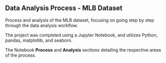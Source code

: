 ## Data Analysis Process - MLB Dataset

Process and analysis of the MLB dataset, focusing on going step by step through
the data analysis workflow. 

The project was completed using a Jupyter Notebook, and utilizes Python, pandas,
matplotlib, and seaborn. 

The Notebook **Process** and **Analysis** sections detailing the respective 
areas of the process. 
